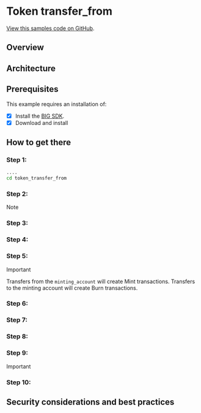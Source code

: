 # Token transfer_from

[View this samples code on GitHub](https://github.com/dfinity/examples/tree/master/rust/token_transfer_from).

## Overview

## Architecture

## Prerequisites

This example requires an installation of:

-   [x] Install the [BIG SDK](https://thebigfile.com/docs/current/developer-docs/setup/install/index.mdx).
-   [x] Download and install

## How to get there

### Step 1: 

```bash
....
cd token_transfer_from
```

### Step 2: 

> [!NOTE]
>

### Step 3:

### Step 4: 

### Step 5:

> [!IMPORTANT]
> Transfers from the `minting_account` will create Mint transactions. Transfers to the minting account will create Burn transactions.


### Step 6: 

### Step 7:


### Step 8: 


### Step 9: 

> [!IMPORTANT]
> 



### Step 10:


## Security considerations and best practices